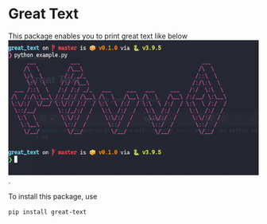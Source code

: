 # Great Text 

This package enables you to print great text like below
![image](https://github.com/DeepakDarkiee/great-text/blob/master/great.png?raw=True).

To install this package, use 

```bash
pip install great-text
```
